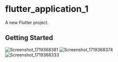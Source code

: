# flutter_application_1

A new Flutter project.

## Getting Started


![Screenshot_1719368381](https://github.com/pieromg2404/CatApi/assets/152648854/17c424da-3bfd-44f7-a458-64cb3a3362ba)
![Screenshot_1719368374](https://github.com/pieromg2404/CatApi/assets/152648854/8bbd2310-82bd-4a11-bcf8-e25c6ce30848)
![Screenshot_1719368333](https://github.com/pieromg2404/CatApi/assets/152648854/aa3e0529-1845-48de-9646-858cb7321623)
